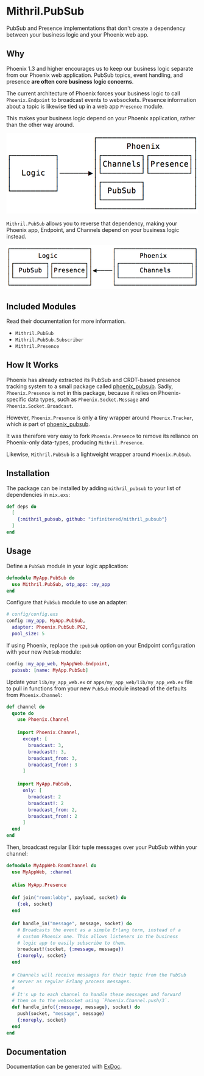 # Mithril.PubSub

PubSub and Presence implementations that don't create a dependency between your
business logic and your Phoenix web app.

## Why

Phoenix 1.3 and higher encourages us to keep our business logic separate from our
Phoenix web application. PubSub topics, event handling, and presence **are often 
core business logic concerns**.

The current architecture of Phoenix forces your business logic to call 
`Phoenix.Endpoint` to broadcast events to websockets. Presence information about
a topic is likewise tied up in a web app `Presence` module.

This makes your business logic depend on your Phoenix application, rather
than the other way around.

![Logic depends on Phoenix](assets/phoenix_dependency.png)

`Mithril.PubSub` allows you to reverse that dependency, making your
Phoenix app, Endpoint, and Channels depend on your business logic instead.

![Phoenix depends on Logic](assets/logic_dependency.png)

## Included Modules

Read their documentation for more information.

- `Mithril.PubSub`
- `Mithril.PubSub.Subscriber`
- `Mithril.Presence`

## How It Works

Phoenix has already extracted its PubSub and CRDT-based presence tracking 
system to a small package called [phoenix_pubsub][pp]. Sadly, 
`Phoenix.Presence` is not in this package, because it relies on 
Phoenix-specific data types, such as `Phoenix.Socket.Message` and 
`Phoenix.Socket.Broadcast`.

However, `Phoenix.Presence` is only a tiny wrapper around `Phoenix.Tracker`,
which _is_ part of [phoenix_pubsub][pp].

It was therefore very easy to fork `Phoenix.Presence` to remove its reliance
on Phoenix-only data-types, producing `Mithril.Presence`.

Likewise, `Mithril.PubSub` is a lightweight wrapper around `Phoenix.PubSub`.

## Installation

The package can be installed by adding `mithril_pubsub` to your list of dependencies in `mix.exs`:

```elixir
def deps do
  [
    {:mithril_pubsub, github: "infinitered/mithril_pubsub"}
  ]
end
```

## Usage

Define a `PubSub` module in your logic application:

```elixir
defmodule MyApp.PubSub do
  use Mithril.PubSub, otp_app: :my_app
end
```

Configure that `PubSub` module to use an adapter:

```elixir
# config/config.exs
config :my_app, MyApp.PubSub,
  adapter: Phoenix.PubSub.PG2,
  pool_size: 5
```

If using Phoenix, replace the `:pubsub` option on your Endpoint configuration
with your new `PubSub` module:

```elixir
config :my_app_web, MyAppWeb.Endpoint,
  pubsub: [name: MyApp.PubSub]
```

Update your `lib/my_app_web.ex` or `apps/my_app_web/lib/my_app_web.ex` file to
pull in functions from your new `PubSub` module instead of the defaults from
`Phoenix.Channel`:

```elixir
def channel do
  quote do
    use Phoenix.Channel

    import Phoenix.Channel,
      except: [
        broadcast: 3,
        broadcast!: 3,
        broadcast_from: 3,
        broadcast_from!: 3
      ]

    import MyApp.PubSub,
      only: [
        broadcast: 2
        broadcast!: 2
        broadcast_from: 2,
        broadcast_from!: 2
      ]
  end
end
```

Then, broadcast regular Elixir tuple messages over your PubSub within your channel:

```elixir
defmodule MyAppWeb.RoomChannel do
  use MyAppWeb, :channel

  alias MyApp.Presence

  def join("room:lobby", payload, socket) do
    {:ok, socket}
  end

  def handle_in("message", message, socket) do
    # Broadcasts the event as a simple Erlang term, instead of a
    # custom Phoenix one. This allows listeners in the business
    # logic app to easily subscribe to them.
    broadcast!(socket, {:message, message})
    {:noreply, socket}
  end

  # Channels will receive messages for their topic from the PubSub
  # server as regular Erlang process messages.
  #
  # It's up to each channel to handle these messages and forward
  # them on to the websocket using `Phoenix.Channel.push/3`.
  def handle_info({:message, message}, socket) do
    push(socket, "message", message)
    {:noreply, socket}
  end
end
```

## Documentation

Documentation can be generated with [ExDoc](https://github.com/elixir-lang/ex_doc).

[pp]: https://hexdocs.pm/phoenix_pubsub